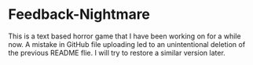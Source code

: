 # Feedback-Nightmare

This is a text based horror game that I have been working on for a while now. A mistake in GitHub file uploading led to an unintentional deletion of the previous README flie. I will try to restore a similar version later.
